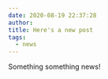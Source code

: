 ```yaml
---
date: 2020-08-19 22:37:28
author:
title: Here's a new post
tags:
  - news
---
```


Something something news\!